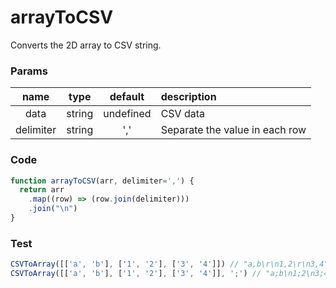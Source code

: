 arrayToCSV
===

Converts the 2D array to CSV string.



### Params
|   name    |  type  |  default  | description                    |
| :-------: | :----: | :-------: | :----------------------------- |
|   data    | string | undefined | CSV data                       |
| delimiter | string |    ','    | Separate the value in each row |



### Code

```js
function arrayToCSV(arr, delimiter=',') {
  return arr
    .map((row) => (row.join(delimiter)))
    .join("\n")
}
```



### Test

```js
CSVToArray([['a', 'b'], ['1', '2'], ['3', '4']]) // "a,b\r\n1,2\r\n3,4"
CSVToArray([['a', 'b'], ['1', '2'], ['3', '4']], ';') // "a;b\n1;2\n3;4"
```

